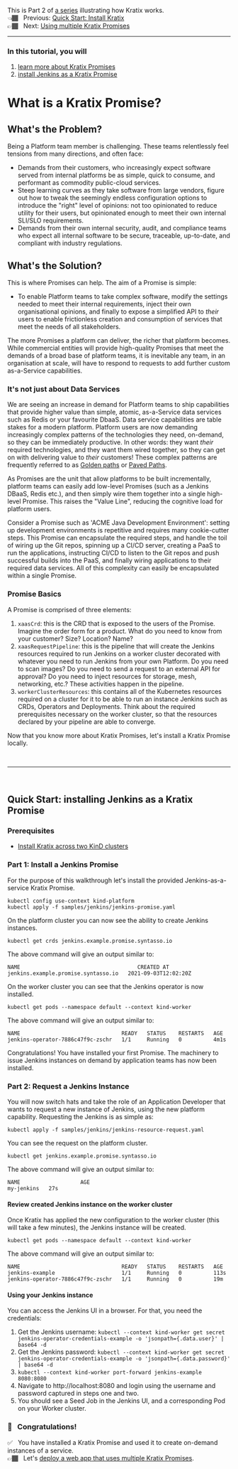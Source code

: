 This is Part 2 of [a series](../README.md) illustrating how Kratix works. <br/>
👈🏾&nbsp;&nbsp; Previous: [Quick Start: Install Kratix](/installing-kratix/) <br/>
👉🏾&nbsp;&nbsp; Next: [Using multiple Kratix Promises](/using-multiple-promises/)

<hr>

### In this tutorial, you will
1. [learn more about Kratix Promises](#promise)
1. [install Jenkins as a Kratix Promise](#install-jenkins)

# <a name="promise"></a> What is a Kratix Promise?

## What's the Problem?
Being a Platform team member is challenging. These teams relentlessly feel tensions from many directions, and often face:
* Demands from their customers, who increasingly expect software served from internal platforms be as simple, quick to consume, and performant as commodity public-cloud services.
* Steep learning curves as they take software from large vendors, figure out how to tweak the seemingly endless configuration options to introduce the "right" level of opinions: not too opinionated to reduce utility for their users, but opinionated enough to meet their own internal SLI/SLO requirements.
* Demands from their own internal security, audit, and compliance teams who expect all internal software to be secure, traceable, up-to-date, and compliant with industry regulations.

## What's the Solution?
This is where Promises can help. The aim of a Promise is simple:
* To enable Platform teams to take complex software, modify the settings needed to meet their internal requirements, inject their own organisational opinions, and finally to expose a simplified API to _their_ users to enable frictionless creation and consumption of services that meet the needs of all stakeholders.

The more Promises a platform can deliver, the richer that platform becomes. While commercial entities will provide high-quality Promises that meet the demands of a broad base of platform teams, it is inevitable any team, in an organisation at scale, will have to respond to requests to add further custom as-a-Service capabilities.

### It's not just about Data Services
We are seeing an increase in demand for Platform teams to ship capabilities that provide higher value than simple, atomic, as-a-Service data services such as Redis or your favourite DbaaS. Data service capabilities are table stakes for a modern platform. Platform users are now demanding increasingly complex patterns of the technologies they need, on-demand, so they can be immediately productive. In other words: they want _their_ required technologies, and they want them wired together, so they can get on with delivering value to _their_ customers! These complex patterns are frequently referred to as [Golden paths](https://engineering.atspotify.com/2020/08/17/how-we-use-golden-paths-to-solve-fragmentation-in-our-software-ecosystem/) or [Paved Paths](https://medium.com/codex/what-is-a-paved-path-b2294463a3a9).

As Promises are the unit that allow platforms to be built incrementally, platform teams can easily add low-level Promises (such as a Jenkins DBaaS, Redis etc.), and then simply wire them together into a single high-level Promise. This raises the "Value Line", reducing the cognitive load for platform users.

Consider a Promise such as 'ACME Java Development Environment': setting up development environments is repetitive and requires many cookie-cutter steps. This Promise can encapsulate the required steps, and handle the toil of wiring up the Git repos, spinning up a CI/CD server, creating a PaaS to run the applications, instructing CI/CD to listen to the Git repos and push successful builds into the PaaS, and finally wiring applications to their required data services. All of this complexity can easily be encapsulated within a single Promise.

### Promise Basics
A Promise is comprised of three elements:

1. `xaasCrd`: this is the CRD that is exposed to the users of the Promise. Imagine the order form for a product. What do you need to know from your customer? Size? Location? Name?
2. `xaasRequestPipeline`: this is the pipeline that will create the Jenkins resources required to run Jenkins on a worker cluster decorated with whatever you need to run Jenkins from your own Platform. Do you need to scan images? Do you need to send a request to an external API for approval? Do you need to inject resources for storage, mesh, networking, etc.? These activities happen in the pipeline.
3. `workerClusterResources`: this contains all of the Kubernetes resources required on a cluster for it to be able to run an instance Jenkins such as CRDs, Operators and Deployments. Think about the required prerequisites necessary on the worker cluster, so that the resources declared by your pipeline are able to converge.

Now that you know more about Kratix Promises, let's install a Kratix Promise locally.

<br>
<hr>
<br>

## <a name="install-jenkins"></a>Quick Start: installing Jenkins as a Kratix Promise

### Prerequisites
* [Install Kratix across two KinD clusters](/installing-kratix/)

### Part 1: Install a Jenkins Promise

For the purpose of this walkthrough let's install the provided Jenkins-as-a-service Kratix Promise.

```
kubectl config use-context kind-platform
kubectl apply -f samples/jenkins/jenkins-promise.yaml
```

On the platform cluster you can now see the ability to create Jenkins instances.

```
kubectl get crds jenkins.example.promise.syntasso.io
```

The above command will give an output similar to:
```
NAME                                     CREATED AT
jenkins.example.promise.syntasso.io   2021-09-03T12:02:20Z
```

On the worker cluster you can see that the Jenkins operator is now installed.

```
kubectl get pods --namespace default --context kind-worker
```

The above command will give an output similar to:
```
NAME                                READY   STATUS    RESTARTS   AGE
jenkins-operator-7886c47f9c-zschr   1/1     Running   0          4m1s
```

Congratulations! You have installed your first Promise. The machinery to issue Jenkins instances on demand by application teams has now been installed.

### Part 2: Request a Jenkins Instance

You will now switch hats and take the role of an Application Developer that wants to request a new instance of Jenkins, using the new platform capability. Requesting the Jenkins is as simple as:

```
kubectl apply -f samples/jenkins/jenkins-resource-request.yaml
```

You can see the request on the platform cluster.

```
kubectl get jenkins.example.promise.syntasso.io
```

The above command will give an output similar to:
```
NAME                   AGE
my-jenkins   27s
```

#### Review created Jenkins instance on the worker cluster

Once Kratix has applied the new configuration to the worker cluster (this will take a few minutes), the Jenkins instance will be created.

```
kubectl get pods --namespace default --context kind-worker
```

The above command will give an output similar to:
```
NAME                                READY   STATUS    RESTARTS   AGE
jenkins-example                     1/1     Running   0          113s
jenkins-operator-7886c47f9c-zschr   1/1     Running   0          19m
```

#### Using your Jenkins instance

You can access the Jenkins UI in a browser. For that, you need the credentials:
1. Get the Jenkins username: `kubectl --context kind-worker get secret jenkins-operator-credentials-example -o 'jsonpath={.data.user}' | base64 -d`
2. Get the Jenkins password: `kubectl --context kind-worker get secret jenkins-operator-credentials-example -o 'jsonpath={.data.password}' | base64 -d`
3. `kubectl --context kind-worker port-forward jenkins-example 8080:8080`
4. Navigate to http://localhost:8080 and login using the username and password captured in steps one and two.
5. You should see a Seed Job in the Jenkins UI, and a corresponding Pod on your Worker cluster.

### 🎉 &nbsp; Congratulations!
✅&nbsp;&nbsp; You have installed a Kratix Promise and used it to create on-demand instances of a service. <br/>
👉🏾&nbsp;&nbsp; Let's [deploy a web app that uses multiple Kratix Promises](/using-multiple-promises/README.md).